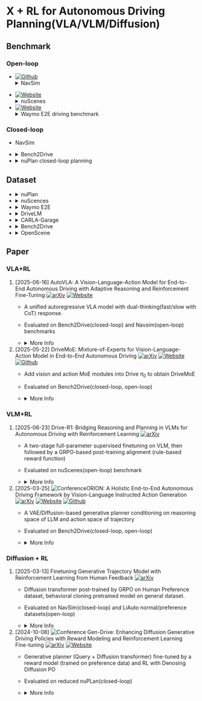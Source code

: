 # X + RL for Autonomous Driving Planning(VLA/VLM/Diffusion)

## Benchmark
### Open-loop

+ [![Github](https://img.shields.io/badge/Github-NavSimV2-yellow?&logo=github&labelColor=305ce5)](https://github.com/autonomousvision/navsim)<details><summary>NavSim</summary>Based on nuPlan dataset, employs Predictive Driver Model Score (PDMS) to assess key aspects of driving behavior, such as collision and ego progress.</details>

<!-- + NavSim: [![Github](https://img.shields.io/badge/Github-NavSimV2-yellow?&logo=github&labelColor=305ce5)](https://github.com/autonomousvision/navsim)
  + based on nuPlan dataset, employs Predictive Driver Model Score (PDMS) to assess key aspects of driving behavior, such as collision and ego progress. -->
+ [![Website](https://img.shields.io/badge/Project-NuScenes-blue)](https://www.nuscenes.org/)<details><summary>nuScenes</summary>It uses L2 distance and collision rate as evaluation metrics.</details>
+ [![Website](https://img.shields.io/badge/Project-Waymo-blue)](https://waymo.com/open/data/e2e/)<details><summary>Waymo E2E driving benchmark</summary> It uses Rater Feedback Score (RFS), which reflects human-judged planning quality.</details>


### Closed-loop
+ NavSim
+ <details><summary>Bench2Drive</summary>

  working within CARLA simulator. Evaluate on planning and reasonging ability. It contains 44 interactive, closed-loop scenarios under varying locations and weather conditions, using metrics such as 
    + success rate(SR): percentage of routes completed successfully within the allocated time and without committing any traffic violations.
    + driving score(DS): the product of Route Completion and Infraction Score, capturing both task completion and rule adherence
    + efficiency: quantifies the vehicle’s velocity relative to surrounding traffic, encouraging progressiveness without aggression. 
    + comfort: reflects the smoothness of the driving trajectory
    + Multi-Ability: Merging, Overtakeing, Emergency Braking, Yielding and Traffic Signs
  </details>
+ <details><summary>nuPlan closed-loop planning</summary>
  
  + overall planning score; 
  + collision score; 
  + progress score </details>
  
## Dataset
+ <details><summary>nuPlan</summary>contains 120 hours of large-scale driving data with eight streams of camera data and object annotations.</details>
+ <details><summary>nuScences</summary>1,000 urban driving scenes with six camera views. contains 1000 scenes from Singapore and Boston, with 700 scenes for training, 150 scenes for validation, and 150 scenes for testing. Each scene spans 20 seconds and is annotated at 2 Hz.</details>
+ <details><summary>Waymo E2E</summary>4,021 20-second driving segments with eight streams of camera views and ego vehicle trajectories, especially focusing on challenging and **long-tail scenarios**, such as driving through construction areas or risky situations.</details>
+ <details><summary>DriveLM</summary>a VQA dataset built on nuScnenes and CARLA simulation data.</details>
+ <details><summary>CARLA-Garage</summary>provides over 500,000 frames of camera data from the CARLA simulator.</details>
+ <details><summary>Bench2Drive</summary>

    + includes 220 short routes for evaluation, with one challenging case per route for different driving abilities
    + Training set (base) includes a total of 1000 clips, 950 for training, 50 for validation.
  </details>
+ <details><summary>OpenScene</summary>a compact subset of the nuPlan dataset sampled at 2Hz.</details>
## Paper

### VLA+RL
1. [2025-06-16] AutoVLA: A Vision-Language-Action Model for End-to-End Autonomous Driving with Adaptive Reasoning and Reinforcement Fine-Tuning [![arXiv](https://img.shields.io/badge/arXiv-AutoVLA-black?logoColor=white&labelColor=8f1616&logo=arXiv&style=plastic)](https://arxiv.org/abs/2506.13757) [![Website](https://img.shields.io/badge/Project-AutoVLA-blue)](https://autovla.github.io/)
   + A unified autoregressive VLA model with dual-thinking(fast/slow with CoT) response.
   + Evaluated on Bench2Drive(closed-loop) and Navsim(open-loop) benchmarks
   + <details><summary>More Info</summary>

     + Additional work: action codebook containing 2048 discrete action tokens; Curate a large causal reasoning annotations(CoT data)
     + Input: 
       + Text(Navigation instructions); 
       + Ego states(velocity/Acceleration/History Action); 
       + Multi-view Image Streams(2Hz)
     + Output(1Hz): 
       + reasoning texts and action tokens; 
       + also tested to predict text waypoints, underperforming physical action prediction.
     + Backbone: Qwen2.5-VL-3B
     + Training: fine-tuned on a mixture of CoT driving data and sole action scenarios with **a combination loss of prediction** on text token and action token; 
     + RL post training: reward function $r=R_{score}-\lambda \cdot r_{CoT}$ based on benchmark score, $r_{CoT}$  penalizes the length of CoT, trained with **GRPO** to get the adaptive ability switching between fast and slow response
     </details>
1. [2025-05-22] DriveMoE: Mixture-of-Experts for Vision-Language-Action Model in End-to-End Autonomous Driving [![arXiv](https://img.shields.io/badge/arXiv-DriveMoE-black?logoColor=white&labelColor=8f1616&logo=arXiv&style=plastic)](https://arxiv.org/abs/2505.16278) [![Website](https://img.shields.io/badge/Project-DriveMoE-blue)](https://thinklab-sjtu.github.io/DriveMoE/) [![Github](https://img.shields.io/badge/Github-❌-lightgrey?&logo=github&labelColor=305ce5)](https://github.com/Thinklab-SJTU/DriveMoE)
   + Add vision and action MoE modules into Drive $\pi_0$ to obtain DriveMoE
   + Evaluated on Bench2Drive(closed-loop, open-loop)
   + <details><summary>More Info</summary>
  
      + vision MoE: fiexed views + selective views based on the current driving context
      + action MoE: replace FFNs with MoE layers within flow-matching transformer.
      + Training Drive $\pi_{0}$
        + Input: 2 fixed sequential front-view images; vehicle states(position, velocity, acceleration and heading angle)
        + Output: 10 future waypoints
        + fine-tuning standard $\pi_{0}$ on training set of Bench2Drive.
      + Training DriveMoE:
        + Input: 
          + Textual prompt;
          + vehicle state(speed, yaw rate, past trajectory)
          + A sequence of surround-view iamges asked by vision MoE(2 frames of fixed view + 1 optional frame from another view)
        + Output:
          + Action MoE utilized top-3 of (1+6) erperts to generate 10 future waypoints
        + Stage 1: train all routers(provide proper experts) and experts(generate proper action) of both MoE supervised by ground-truth experts.
        + Stage 2: continued to training of stage 1, but removing ground-truth experts
      + Backbone: Paligemma VLM 3b-pt-224
      + Additional work:
        + Annotate camera-level selection instruction to supervise for vision MoE</details>
### VLM+RL
1. [2025-06-23] Drive-R1: Bridging Reasoning and Planning in VLMs for Autonomous Driving with Reinforcement Learning [![arXiv](https://img.shields.io/badge/arXiv-DriveR1-black?logoColor=white&labelColor=8f1616&logo=arXiv&style=plastic)](https://arxiv.org/abs/2506.18234)
   + A two-stage full-parameter supervised finetuning on VLM, then followed by a GRPO-based post-training alignment (rule-based reward function) 
   + Evaluated on nuScenes(open-loop) benchmark
   + <details><summary>More Info</summary>
     
     + Backbone: InternVL2-4B
     + Additional work:
       + A large QA dataset for AD scenarios comprising 3 million samples
       + RP-CoT: A reasoning-planning focused dataset, categorized to short CoT and long CoT (fast and slow thinking)
     + SFT procedure:
       1. trained on QA dataset to convert general-purpose VLM into AD-specifc VLM
       2. then trained on RP-CoT to adaptively generate fast or slow response.
     + Rule-based reward
       + consists of 4 components: trajectory accuracy; meta-action rightness; repetition penalty; format following
   </details>
2. [2025-03-25] ![Conference](https://img.shields.io/badge/ICCV2025-conference?color=red)ORION: A Holistic End-to-End Autonomous Driving Framework by Vision-Language Instructed Action Generation [![arXiv](https://img.shields.io/badge/arXiv-ORION-black?logoColor=white&labelColor=8f1616&logo=arXiv&style=plastic)](https://arxiv.org/abs/2503.19755) [![Website](https://img.shields.io/badge/Project-ORION-blue)](https://xiaomi-mlab.github.io/Orion/) [![Github](https://img.shields.io/badge/Github-ORION-yellow?&logo=github&labelColor=305ce5)](https://github.com/xiaomi-mlab/Orion)
    + A VAE/Diffusion-based generative planner conditioning on reasoning space of LLM  and action space of trajectory
    + Evaluated on Bench2Drive(closed-loop, open-loop)
    + <details><summary>More Info</summary>
    
      + Following Query-Former of OmniDrive to use learnable queries including scene, perception, and history.
      + Training:
         1. align vision with reasoning: Train QT-Former and VLM while freezing generative model on VQA data of Chat-B2D
         2. Transfer world knowledge to action space: Train the whole model except LLM on planning tasks
         3. Jointly training on VQA and planning
      + Additional data: Use Qwen2-VL to annotate VQA from Bench2Drive dataset, resulting in Chat-B2D to fine-tune LoRA
      + Backbone: EVA-02-L as vision encoder; Vicuna v1.5 as LLM
      </details>
### Diffusion + RL
1. [2025-03-13] Finetuning Generative Trajectory Model with Reinforcement Learning from Human Feedback [![arXiv](https://img.shields.io/badge/arXiv-TrajHF-black?logoColor=white&labelColor=8f1616&logo=arXiv&style=plastic)](https://arxiv.org/abs/2503.10434)
   + Diffusion transformer post-trained by GRPO on Human Preference dataset, behavioral cloning pretrained model on general dataset.
   + Evaluated on NavSim(closed-loop) and LiAuto normal/preference datasets(open-loop)
   + <details><summary>More Info</summary>
   
     + Dataset: NavSim/LiAuto Normal dataset for pretraining; LiAuto Preference dataset for HFRL
     + Input: front-view images; LiDAR sensors, historical actions, and ego states
     + Output: 8 waypoints spanning 4 seconds
     + ViT as iamge encoder; ResNet34 as LiDAR encoder;
     </details>
2. [2024-10-08] ![Conference](https://img.shields.io/badge/ICRA2025-conference?color=red) Gen-Drive: Enhancing Diffusion Generative Driving Policies with Reward Modeling and Reinforcement Learning Fine-tuning [![arXiv](https://img.shields.io/badge/arXiv-GenDrive-black?logoColor=white&labelColor=8f1616&logo=arXiv&style=plastic)](https://arxiv.org/abs/2410.05582) [![Website](https://img.shields.io/badge/Project-GenDrive-blue)](https://mczhi.github.io/GenDrive/)
    + Generative planner (Query + Diffusion transformer) fine-tuned by a reward model (trained on preference data) and RL with Denosing Diffusion PO
    + Evaluated on reduced nuPLan(closed-loop)
    + <details><summary>More Info</summary>

      + Input: 
        + trajectory of surroundings; 
        + map polylines of surroundings;
        + 30 polylines of ego vehicle;
      + Output: 
        + future trajectories of ego vehicle and objects closest to ego vehicle
      + Additional work:
        + Train reward model
        + Curate a pairwise preference dataset using GPT-4o for reward model training
      </details>
